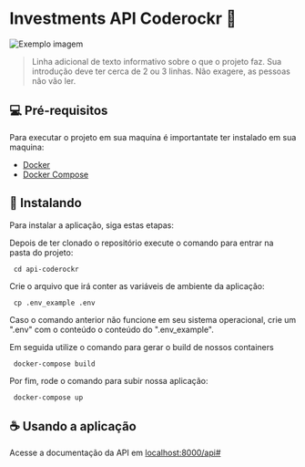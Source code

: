# Investments API Coderockr 🖤

<img src="imagem.png" alt="Exemplo imagem">

> Linha adicional de texto informativo sobre o que o projeto faz. Sua introdução deve ter cerca de 2 ou 3 linhas. Não exagere, as pessoas não vão ler.


## 💻 Pré-requisitos

Para executar o projeto em sua maquina é importantate ter instalado em sua maquina:

- [Docker](https://www.docker.com/)
- [Docker Compose](https://docs.docker.com/compose/install/)

## 🚀 Instalando

Para instalar a aplicação, siga estas etapas:

Depois de ter clonado o repositório execute o comando para entrar na pasta do projeto:

```
 cd api-coderockr
```

Crie o arquivo que irá conter as variáveis de ambiente da aplicação:
```
 cp .env_example .env
```
Caso o comando anterior não funcione em seu sistema operacional, crie um ".env" com o conteúdo o conteúdo do ".env_example".


Em seguida utilize o comando para gerar o build de nossos containers

```
 docker-compose build
```

Por fim, rode o comando para subir nossa aplicação:
```
 docker-compose up
```

## ☕ Usando a aplicação

Acesse a documentação da API em [localhost:8000/api#](http://localhost:8000/api#/)


